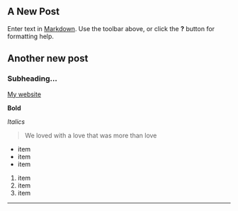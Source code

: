 ## A New Post

Enter text in [Markdown](http://daringfireball.net/projects/markdown/). Use the toolbar above, or click the **?** button for formatting help.

## Another new post

### Subheading...

[My website](http://gregbarn.es "My portfolio site")

**Bold**

_Italics_

> We loved with a love that was more than love

- item
- item
- item

1. item
2. item
3. item

- - -





